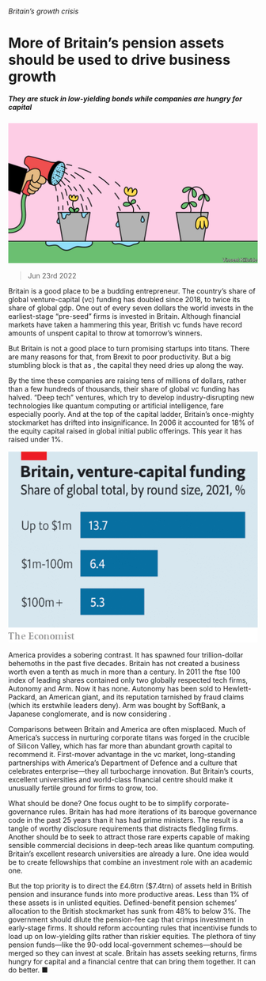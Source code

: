 ###### Britain’s growth crisis

# More of Britain’s pension assets should be used to drive business growth 

##### They are stuck in low-yielding bonds while companies are hungry for capital 

![image](images/20220625_LDD012.jpg) 

> Jun 23rd 2022 

Britain is a good place to be a budding entrepreneur. The country’s share of global venture-capital (vc) funding has doubled since 2018, to twice its share of global gdp. One out of every seven dollars the world invests in the earliest-stage “pre-seed” firms is invested in Britain. Although financial markets have taken a hammering this year, British vc funds have record amounts of unspent capital to throw at tomorrow’s winners.

But Britain is not a good place to turn promising startups into titans. There are many reasons for that, from Brexit to poor productivity. But a big stumbling block is that as , the capital they need dries up along the way. 

By the time these companies are raising tens of millions of dollars, rather than a few hundreds of thousands, their share of global vc funding has halved. “Deep tech” ventures, which try to develop industry-disrupting new technologies like quantum computing or artificial intelligence, fare especially poorly. And at the top of the capital ladder, Britain’s once-mighty stockmarket has drifted into insignificance. In 2006 it accounted for 18% of the equity capital raised in global initial public offerings. This year it has raised under 1%. 

![image](images/20220625_LDC833.png) 


America provides a sobering contrast. It has spawned four trillion-dollar behemoths in the past five decades. Britain has not created a business worth even a tenth as much in more than a century. In 2011 the ftse 100 index of leading shares contained only two globally respected tech firms, Autonomy and Arm. Now it has none. Autonomy has been sold to Hewlett-Packard, an American giant, and its reputation tarnished by fraud claims (which its erstwhile leaders deny). Arm was bought by SoftBank, a Japanese conglomerate, and is now considering . 

Comparisons between Britain and America are often misplaced. Much of America’s success in nurturing corporate titans was forged in the crucible of Silicon Valley, which has far more than abundant growth capital to recommend it. First-mover advantage in the vc market, long-standing partnerships with America’s Department of Defence and a culture that celebrates enterprise—they all turbocharge innovation. But Britain’s courts, excellent universities and world-class financial centre should make it unusually fertile ground for firms to grow, too. 

What should be done? One focus ought to be to simplify corporate-governance rules. Britain has had more iterations of its baroque governance code in the past 25 years than it has had prime ministers. The result is a tangle of worthy disclosure requirements that distracts fledgling firms. Another should be to seek to attract those rare experts capable of making sensible commercial decisions in deep-tech areas like quantum computing. Britain’s excellent research universities are already a lure. One idea would be to create fellowships that combine an investment role with an academic one.

But the top priority is to direct the £4.6trn ($7.4trn) of assets held in British pension and insurance funds into more productive areas. Less than 1% of these assets is in unlisted equities. Defined-benefit pension schemes’ allocation to the British stockmarket has sunk from 48% to below 3%. The government should dilute the pension-fee cap that crimps investment in early-stage firms. It should reform accounting rules that incentivise funds to load up on low-yielding gilts rather than riskier equities. The plethora of tiny pension funds—like the 90-odd local-government schemes—should be merged so they can invest at scale. Britain has assets seeking returns, firms hungry for capital and a financial centre that can bring them together. It can do better. ■

